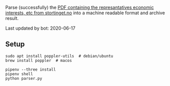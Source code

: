 Parse (successfully) the [PDF containing the represantatives economic interests, etc from stortinget.no](https://www.stortinget.no/no/Stortinget-og-demokratiet/Representantene/Okonomiske-interesser/) into a machine readable format and archive result.

Last updated by bot: 2020-06-17

## Setup
    sudo apt install poppler-utils  # debian/ubuntu
    brew install poppler  # macos

    pipenv --three install
    pipenv shell
    python parser.py
